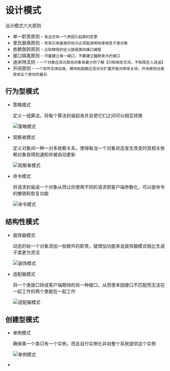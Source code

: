 # 设计模式

设计模式六大原则

- 单一职责原则 - `有且仅有一个原因引起类的变更`
- 里氏替换原则 - `所有引用基类的地方必须能透明地使用其子类对象`
- 依赖倒转原则 - `比较精简的定义就是面向接口编程`
- 接口隔离原则 - `尽量建立单一接口，不要建立臃肿庞大的接口`
- 迪米特法则 - `一个对象应该对其他对象有最少的了解【只和朋友交流，不和陌生人说话】`
- 开闭原则 - `一个软件实体如类、模块和函数应该对对扩展开放对修改关闭，开闭原则也是其他五个原则的基石`



## 行为型模式

- 策略模式

  定义一组算法，将每个算法封装起来并且使它们之间可以相互转换

  ![策略模式](https://raw.githubusercontent.com/RobertoHuang/RGP-DesignPatterns/master/%E7%9B%B8%E5%85%B3%E5%9B%BE%E7%89%87/%E7%AD%96%E7%95%A5%E6%A8%A1%E5%BC%8F.jpg)

- 观察者模式

  定义对象间一种一对多依赖关系，使得每当一个对象状态发生改变时其相关依赖对象皆得到通知并被自动更新

  ![观察者模式](https://raw.githubusercontent.com/RobertoHuang/RGP-DesignPatterns/master/%E7%9B%B8%E5%85%B3%E5%9B%BE%E7%89%87/%E8%A7%82%E5%AF%9F%E8%80%85%E6%A8%A1%E5%BC%8F.jpg)

- 命令模式

  将请求封装成一个对象从而让你使用不同的请求把客户端参数化，可以提命令的撤销和恢复功能

  ![命令模式](https://raw.githubusercontent.com/RobertoHuang/RGP-DesignPatterns/master/%E7%9B%B8%E5%85%B3%E5%9B%BE%E7%89%87/%E5%91%BD%E4%BB%A4%E6%A8%A1%E5%BC%8F.jpg)

## 结构性模式

- 装饰器模式

  动态的给一个对象添加一些额外的职责，就增加功能来说装饰器模式相比生成子类更为灵活

  ![装饰模式](https://raw.githubusercontent.com/RobertoHuang/RGP-DesignPatterns/master/%E7%9B%B8%E5%85%B3%E5%9B%BE%E7%89%87/%E8%A3%85%E9%A5%B0%E5%99%A8%E6%A8%A1%E5%BC%8F.jpg)

- 适配器模式

  将一个类接口转成客户端期待的另一种接口，从而使本因接口不匹配而无法在一起工作的两个类能在一起工作

  ![适配器模式](https://raw.githubusercontent.com/RobertoHuang/RGP-DesignPatterns/master/%E7%9B%B8%E5%85%B3%E5%9B%BE%E7%89%87/%E9%80%82%E9%85%8D%E5%99%A8%E6%A8%A1%E5%BC%8F.jpg)

## 创建型模式

- 单例模式

  确保某一个类只有一个实例，而且自行实例化并向整个系统提供这个实例

  ![单例模式](https://raw.githubusercontent.com/RobertoHuang/RGP-DesignPatterns/master/%E7%9B%B8%E5%85%B3%E5%9B%BE%E7%89%87/%E5%8D%95%E4%BE%8B%E6%A8%A1%E5%BC%8F.jpg)

- 